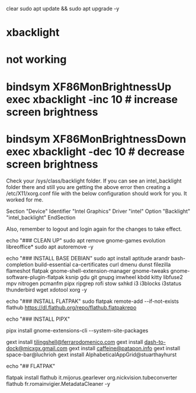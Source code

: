 clear
sudo apt update && sudo apt upgrade -y


# xbacklight
# not working
# bindsym XF86MonBrightnessUp exec xbacklight -inc 10  # increase screen brightness
# bindsym XF86MonBrightnessDown exec xbacklight -dec 10  # decrease screen brightness

Check your /sys/class/backlight folder. If you can see an intel_backlight folder there and still you are getting the above error then creating a /etc/X11/xorg.conf file with the below configuration should work for you. It worked for me.

Section "Device"
    Identifier  "Intel Graphics" 
    Driver      "intel"
    Option      "Backlight"  "intel_backlight"
EndSection

Also, remember to logout and login again for the changes to take effect.

echo "### CLEAN UP"
sudo apt remove gnome-games evolution libreoffice*
sudo apt autoremove -y

echo "### INSTALL BASE DEBIAN"
sudo apt install aptitude arandr bash-completion build-essential ca-certificates curl dmenu dunst filezilla flameshot flatpak gnome-shell-extension-manager gnome-tweaks gnome-software-plugin-flatpak ksnip gdu git gnupg imwheel kbdd kitty libfuse2 mpv nitrogen pcmanfm pipx ripgrep rofi stow sxhkd i3 i3blocks i3status thunderbird wget xdotool xorg -y

echo "### INSTALL FLATPAK"
sudo flatpak remote-add --if-not-exists flathub https://dl.flathub.org/repo/flathub.flatpakrepo

echo "### INSTALL PIPX"

pipx install gnome-extensions-cli --system-site-packages

gext install tilingshell@ferrarodomenico.com
gext install dash-to-dock@micxgx.gmail.com
gext install caffeine@patapon.info
gext install space-bar@luchrioh
gext install AlphabeticalAppGrid@stuarthayhurst

echo "## FLATPAK"

flatpak install flathub it.mijorus.gearlever org.nickvision.tubeconverter flathub fr.romainvigier.MetadataCleaner -y